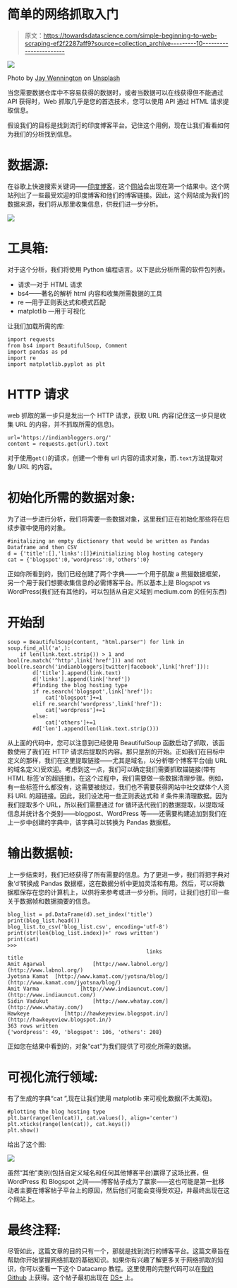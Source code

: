 # 简单的网络抓取入门

> 原文：<https://towardsdatascience.com/simple-beginning-to-web-scraping-ef2f2287aff9?source=collection_archive---------10----------------------->

![](img/5418320c7e938d740beca9e1226beeb1.png)

Photo by [Jay Wennington](https://unsplash.com/photos/OLIcAFggdZE?utm_source=unsplash&utm_medium=referral&utm_content=creditCopyText) on [Unsplash](https://unsplash.com/search/photos/junk?utm_source=unsplash&utm_medium=referral&utm_content=creditCopyText)

当您需要数据仓库中不容易获得的数据时，或者当数据可以在线获得但不能通过 API 获得时，Web 抓取几乎是您的首选技术，您可以使用 API 通过 HTML 请求提取信息。

假设我们的目标是找到流行的印度博客平台。记住这个用例，现在让我们看看如何为我们的分析找到信息。

# 数据源:

在谷歌上快速搜索关键词——[印度博客](https://www.google.co.in/search?q=indian+bloggers&oq=indian+bloggers&aqs=chrome.0.69i59j69i60.1750j0j1&sourceid=chrome&ie=UTF-8)，这个[网站](https://indianbloggers.org/)会出现在第一个结果中。这个网站列出了一些最受欢迎的印度博客和他们的博客链接。因此，这个网站成为我们的数据来源，我们将从那里收集信息，供我们进一步分析。

![](img/2a2230de321910c9da50abb2523e7a83.png)

# 工具箱:

对于这个分析，我们将使用 Python 编程语言。以下是此分析所需的软件包列表。

*   请求—对于 HTML 请求
*   bs4——著名的解析 html 内容和收集所需数据的工具
*   re —用于正则表达式和模式匹配
*   matplotlib —用于可视化

让我们加载所需的库:

```
import requests
from bs4 import BeautifulSoup, Comment
import pandas as pd
import re
import matplotlib.pyplot as plt
```

# HTTP 请求

web 抓取的第一步只是发出一个 HTTP 请求，获取 URL 内容(记住这一步只是收集 URL 的内容，并不抓取所需的信息)。

```
url='https://indianbloggers.org/'
content = requests.get(url).text
```

对于使用`get()`的请求，创建一个带有 url 内容的请求对象，而`.text`方法提取对象/ URL 的内容。

# 初始化所需的数据对象:

为了进一步进行分析，我们将需要一些数据对象，这里我们正在初始化那些将在后续步骤中使用的对象。

```
#initalizing an empty dictionary that would be written as Pandas Dataframe and then CSV
d = {'title':[],'links':[]}#initializing blog hosting category
cat = {'blogspot':0,'wordpress':0,'others':0}
```

正如你所看到的，我们已经创建了两个字典——一个用于肌酸 a 熊猫数据框架，另一个用于我们想要收集信息的必需博客平台。所以基本上是 Blogspot vs WordPress(我们还有其他的，可以包括从自定义域到 medium.com 的任何东西)

# 开始刮

```
soup = BeautifulSoup(content, "html.parser") for link in soup.find_all('a',):
    if len(link.text.strip()) > 1 and bool(re.match('^http',link['href'])) and not bool(re.search('indianbloggers|twitter|facebook',link['href'])):
        d['title'].append(link.text)
        d['links'].append(link['href'])
        #finding the blog hosting type
        if re.search('blogspot',link['href']):
            cat['blogspot']+=1
        elif re.search('wordpress',link['href']):
            cat['wordpress']+=1
        else:
            cat['others']+=1
        #d['len'].append(len(link.text.strip()))
```

从上面的代码中，您可以注意到已经使用 BeautifulSoup 函数启动了抓取，该函数使用了我们在 HTTP 请求后提取的内容。那只是刮的开始。正如我们在目标中定义的那样，我们在这里提取链接——尤其是域名，以分析哪个博客平台(由 URL 的域名定义)受欢迎。考虑到这一点，我们可以确定我们需要抓取锚链接(带有 HTML 标签‘a’的超链接)。在这个过程中，我们需要做一些数据清理步骤。例如，有一些标签什么都没有，这需要被绕过，我们也不需要获得网站中社交媒体个人资料 URL 的超链接。因此，我们设法用一些正则表达式和 if 条件来清理数据。因为我们提取多个 URL，所以我们需要通过 for 循环迭代我们的数据提取，以提取域信息并统计各个类别——blogpost、WordPress 等——还需要构建追加到我们在上一步中创建的字典中，该字典可以转换为 Pandas 数据框。

# 输出数据帧:

上一步结束时，我们已经获得了所有需要的信息。为了更进一步，我们将把字典对象‘d’转换成 Pandas 数据框，这在数据分析中更加灵活和有用。然后，可以将数据框保存在您的计算机上，以供将来参考或进一步分析。同时，让我们也打印一些关于数据帧和数据摘要的信息。

```
blog_list = pd.DataFrame(d).set_index('title')
print(blog_list.head())
blog_list.to_csv('blog_list.csv', encoding='utf-8')
print(str(len(blog_list.index))+' rows written')
print(cat)
>>> 
                                            links
title                                            
Amit Agarwal               [http://www.labnol.org/](http://www.labnol.org/)
Jyotsna Kamat  [http://www.kamat.com/jyotsna/blog/](http://www.kamat.com/jyotsna/blog/)
Amit Varma             [http://www.indiauncut.com/](http://www.indiauncut.com/)
Sidin Vadukut              [http://www.whatay.com/](http://www.whatay.com/)
Hawkeye           [http://hawkeyeview.blogspot.in/](http://hawkeyeview.blogspot.in/)
363 rows written
{'wordpress': 49, 'blogspot': 106, 'others': 208}
```

正如您在结果中看到的，对象“cat”为我们提供了可视化所需的数据。

# 可视化流行领域:

有了生成的字典“cat ”,现在让我们使用 matplotlib 来可视化数据(不太美观)。

```
#plotting the blog hosting type 
plt.bar(range(len(cat)), cat.values(), align='center')
plt.xticks(range(len(cat)), cat.keys())
plt.show()
```

给出了这个图:

![](img/a8f21b9a81b0e15bb5d9f1ca010d951a.png)

虽然“其他”类别(包括自定义域名和任何其他博客平台)赢得了这场比赛，但 WordPress 和 Blogspot 之间——博客帖子成为了赢家——这也可能是第一批移动者主要在博客帖子平台上的原因，然后他们可能会变得受欢迎，并最终出现在这个网站上。

# 最终注释:

尽管如此，这篇文章的目的只有一个，那就是找到流行的博客平台。这篇文章旨在帮助你开始掌握网络抓取的基础知识。如果你有兴趣了解更多关于网络抓取的知识，你可以查看一下这个 Datacamp 教程。这里使用的完整代码可以在[我的 Github](https://github.com/amrrs/Scraper-Projects/tree/master/Indian%20Blog%20List%20Extraction) 上获得。这个帖子最初出现在 [DS+](https://datascienceplus.com/finding-the-popular-indian-blogging-platform-by-web-scraping-in-python/) 上。
